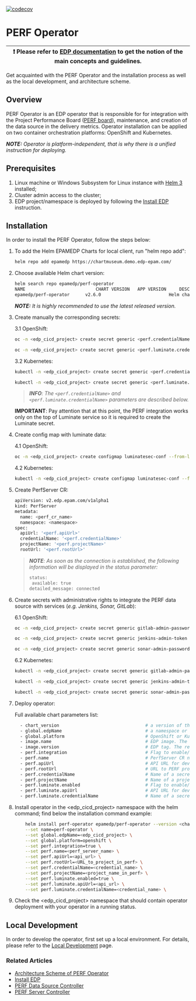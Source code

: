 [![codecov](https://codecov.io/gh/epam/edp-perf-operator/branch/master/graph/badge.svg?token=T30RCA4QFD)](https://codecov.io/gh/epam/edp-perf-operator)

# PERF Operator

| :heavy_exclamation_mark: Please refer to [EDP documentation](https://epam.github.io/edp-install/) to get the notion of the main concepts and guidelines. |
| --- |

Get acquainted with the PERF Operator and the installation process as well as the local development, and architecture scheme.

## Overview

PERF Operator is an EDP operator that is responsible for for integration with the Project Performance Board ([PERF board](https://kb.epam.com/display/EPMDMO/Project+Performance+Board)), maintenance, and creation of the data source in the delivery metrics. Operator installation can be applied on two container orchestration platforms: OpenShift and Kubernetes.

_**NOTE:** Operator is platform-independent, that is why there is a unified instruction for deploying._

## Prerequisites

1. Linux machine or Windows Subsystem for Linux instance with [Helm 3](https://helm.sh/docs/intro/install/) installed;
2. Cluster admin access to the cluster;
3. EDP project/namespace is deployed by following the [Install EDP](https://epam.github.io/edp-install/operator-guide/install-edp/) instruction.

## Installation

In order to install the PERF Operator, follow the steps below:

1. To add the Helm EPAMEDP Charts for local client, run "helm repo add":
     ```bash
     helm repo add epamedp https://chartmuseum.demo.edp-epam.com/
     ```
2. Choose available Helm chart version:
     ```bash
     helm search repo epamedp/perf-operator
     NAME                           CHART VERSION   APP VERSION     DESCRIPTION
     epamedp/perf-operator      v2.6.0                          Helm chart for Golang application/service deplo...
     ```

    _**NOTE:** It is highly recommended to use the latest released version._

3. Create manually the corresponding secrets:

    3.1 OpenShift:
    ```bash
    oc -n <edp_cicd_project> create secret generic <perf.credentialName> --from-literal=username=<username_to_perf> --from-literal=password=<password_to_perf>

    oc -n <edp_cicd_project> create secret generic <perf.luminate.credentialName> --from-literal=username=<username_to_luminate> --from-literal=password=<password_to_luminate>
    ```

    3.2 Kubernetes:
    ```bash
    kubectl -n <edp_cicd_project> create secret generic <perf.credentialName> --from-literal=username=<username_to_perf> --from-literal=password=<password_to_perf>

    kubectl -n <edp_cicd_project> create secret generic <perf.luminate.credentialName> --from-literal=username=<username_to_luminate> --from-literal=password=<password_to_luminate>
    ```
    >_**INFO**: The `<perf.credentialName>` and `<perf.luminate.credentialName>` parameters are described below._

    **IMPORTANT**: Pay attention that at this point, the PERF integration works only on the top of Luminate service so it is required to create the Luminate secret.

4. Create config map with luminate data:

    4.1 OpenShift:
    ```bash
    oc -n <edp_cicd_project> create configmap luminatesec-conf --from-literal=apiUrl=<api_url_to_get_luminate_token> --from-literal=credentialName=<perf.luminate.credentialName>
    ```

    4.2 Kubernetes:
    ```bash
    kubectl -n <edp_cicd_project> create configmap luminatesec-conf --from-literal=apiUrl=<api_url_to_get_luminate_token> --from-literal=credentialName=<perf.luminate.credentialName>
    ```

5. Create PerfServer CR:

    ```bash
    apiVersion: v2.edp.epam.com/v1alpha1
    kind: PerfServer
    metadata:
      name: <perf_cr_name>
      namespace: <namespace>
    spec:
      apiUrl: '<perf.apiUrl>'
      credentialName: '<perf.credentialName>'
      projectName: '<perf.projectName>'
      rootUrl: '<perf.rootUrl>'
    ```

    >_**NOTE**: As soon as the connection is established, the following information will be displayed in the status parameter:_
    >```bash
    >status:
    >  available: true
    >detailed_message: connected
    >```

6. Create secrets with administrative rights to integrate the PERF data source with services (_e.g. Jenkins, Sonar, GitLab_):

    6.1 OpenShift:
    ```bash
    oc -n <edp_cicd_project> create secret generic gitlab-admin-password --from-literal=username=<username_to_gitlab> --from-literal=password=<password_to_gitlab>

    oc -n <edp_cicd_project> create secret generic jenkins-admin-token --from-literal=username=<username_to_jenkins> --from-literal=password=<password_to_jenkins>

    oc -n <edp_cicd_project> create secret generic sonar-admin-password --from-literal=username=<username_to_sonar> --from-literal=password=<password_to_sonar>
    ```

    6.2 Kubernetes:
    ```bash
    kubectl -n <edp_cicd_project> create secret generic gitlab-admin-password --from-literal=username=<username_to_gitlab> --from-literal=password=<password_to_gitlab>

    kubectl -n <edp_cicd_project> create secret generic jenkins-admin-token --from-literal=username=<username_to_jenkins> --from-literal=password=<password_to_jenkins>

    kubectl -n <edp_cicd_project> create secret generic sonar-admin-password --from-literal=username=<username_to_sonar> --from-literal=password=<password_to_sonar>
    ```

7. Deploy operator:

     Full available chart parameters list:

   ```bash
     - chart_version                                 # a version of the PERF operator Helm chart;
     - global.edpName                                # a namespace or a project name (in case of OpenShift);
     - global.platform                               # OpenShift or Kubernetes;
     - image.name                                    # EDP image. The released image can be found on [Dockerhub](https://hub.docker.com/r/epamedp/perf-operator);
     - image.version                                 # EDP tag. The released image can be found on [Dockerhub](https://hub.docker.com/r/epamedp/perf-operator/tags);
     - perf.integration                              # Flag to enable/disable PERF integration (e.g. true/false);
     - perf.name                                     # PerfServer CR name;
     - perf.apiUrl                                   # API URL for development;
     - perf.rootUrl                                  # URL to PERF project;
     - perf.credentialName                           # Name of a secret with credentials to the PERF server;
     - perf.projectName                              # Name of a project in PERF;
     - perf.luminate.enabled                         # Flag to enable/disable Luminate integration (e.g. true/false);
     - perf.luminate.apiUrl                          # API URL for development;
     - perf.luminate.credentialName                  # Name of a secret with Luminate credentials;
   ```

8. Install operator in the <edp_cicd_project> namespace with the helm command; find below the installation command example:
    ```bash
        helm install perf-operator epamedp/perf-operator --version <chart_version> --namespace <edp_cicd_project> \
        --set name=perf-operator \
        --set global.edpName=<edp_cicd_project> \
        --set global.platform=openshift \
        --set perf.integration=true \
        --set perf.name=<perf_server_name> \
        --set perf.apiUrl=<api_url> \
        --set perf.rootUrl=<URL_to_project_in_perf> \
        --set perf.credentialName=<credential_name> \
        --set perf.projectName=<project_name_in_perf> \
        --set perf.luminate.enabled=true \
        --set perf.luminate.apiUrl=<api_url> \
        --set perf.luminate.credentialName=<credential_name> \
    ```
9. Check the <edp_cicd_project> namespace that should contain operator deployment with your operator in a running status.

## Local Development

In order to develop the operator, first set up a local environment. For details, please refer to the [Local Development](documentation/local_development.md) page.

### Related Articles

* [Architecture Scheme of PERF Operator](documentation/arch.md)
* [Install EDP](https://epam.github.io/edp-install/operator-guide/install-edp/)
* [PERF Data Source Controller](documentation/perf_data_source_controller.md)
* [PERF Server Controller](documentation/perf_server_controller.md)